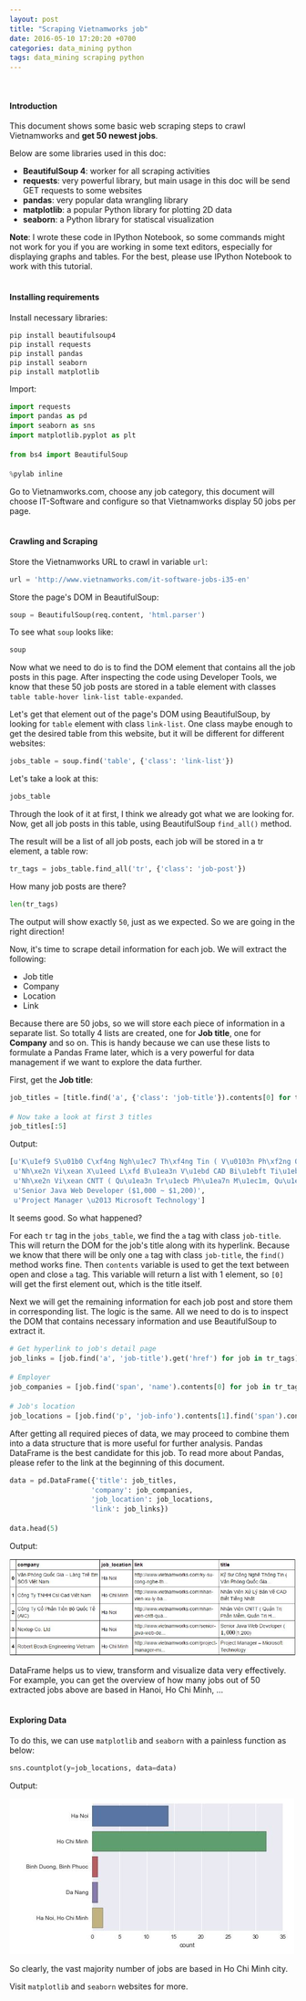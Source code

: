 ```yaml
---
layout: post
title: "Scraping Vietnamworks job"
date: 2016-05-10 17:20:20 +0700
categories: data_mining python
tags: data_mining scraping python
---
```

<br>

#### Introduction

This document shows some basic web scraping steps to crawl Vietnamworks and **get 50 newest jobs**.

Below are some libraries used in this doc:

+ **BeautifulSoup 4**: worker for all scraping activities
+ **requests**: very powerful library, but main usage in this doc will be send GET requests to some websites
+ **pandas**: very popular data wrangling library
+ **matplotlib**: a popular Python library for plotting 2D data
+ **seaborn**: a Python library for statiscal visualization

**Note**: I wrote these code in IPython Notebook, so some commands might not work for you if you are working in some text editors, especially for displaying graphs and tables. For the best, please use IPython Notebook to work with this tutorial.
<br><br>

#### Installing requirements

Install necessary libraries:

```
pip install beautifulsoup4
pip install requests
pip install pandas
pip install seaborn
pip install matplotlib
```

Import: 

```python
import requests
import pandas as pd
import seaborn as sns
import matplotlib.pyplot as plt

from bs4 import BeautifulSoup

%pylab inline
```

Go to Vietnamworks.com, choose any job category, this document will choose IT-Software and configure so that Vietnamworks display 50 jobs per page.
<br><br>

#### Crawling and Scraping 

Store the Vietnamworks URL to crawl in variable `url`:

```python
url = 'http://www.vietnamworks.com/it-software-jobs-i35-en'
```

Store the page's DOM in BeautifulSoup:

```python
soup = BeautifulSoup(req.content, 'html.parser')
```

To see what `soup` looks like:

```python
soup
```

Now what we need to do is to find the DOM element that contains all the job posts in this page. After inspecting the code using Developer Tools, we know that these 50 job posts are stored in a table element with classes `table table-hover link-list table-expanded`.

Let's get that element out of the page's DOM using BeautifulSoup, by looking for `table` element with class `link-list`. One class maybe enough to get the desired table from this website, but it will be different for different websites:

```python
jobs_table = soup.find('table', {'class': 'link-list'})
```

Let's take a look at this:

```python
jobs_table
```

Through the look of it at first, I think we already got what we are looking for. Now, get all job posts in this table, using BeautifulSoup `find_all()` method.

The result will be a list of all job posts, each job will be stored in a tr element, a table row:

```python
tr_tags = jobs_table.find_all('tr', {'class': 'job-post'})
```

How many job posts are there?

```python
len(tr_tags)
```

The output will show exactly `50`, just as we expected. So we are going in the right direction!

Now, it's time to scrape detail information for each job. We will extract the following:

+ Job title
+ Company
+ Location
+ Link

Because there are 50 jobs, so we will store each piece of information in a separate list. So totally 4 lists are created, one for **Job title**, one for **Company** and so on. This is handy because we can use these lists to formulate a Pandas Frame later, which is a very powerful for data management if we want to explore the data further.

First, get the **Job title**:

```python
job_titles = [title.find('a', {'class': 'job-title'}).contents[0] for title in tr_tags]

# Now take a look at first 3 titles
job_titles[:5]
```

Output: 

```python
[u'K\u1ef9 S\u01b0 C\xf4ng Ngh\u1ec7 Th\xf4ng Tin ( V\u0103n Ph\xf2ng Qu\u1ed1c Gia L\xe0ng Tr\u1ebb EM SOS Vi\u1ec7t Nam )',
 u'Nh\xe2n Vi\xean X\u1eed L\xfd B\u1ea3n V\u1ebd CAD Bi\u1ebft Ti\u1ebfng Nh\u1eadt',
 u'Nh\xe2n Vi\xean CNTT ( Qu\u1ea3n Tr\u1ecb Ph\u1ea7n M\u1ec1m, Qu\u1ea3n Tr\u1ecb H\u1ea1 T\u1ea7ng )',
 u'Senior Java Web Developer ($1,000 ~ $1,200)',
 u'Project Manager \u2013 Microsoft Technology']
```

It seems good. So what happened?

For each `tr` tag in the `jobs_table`, we find the `a` tag with class `job-title`. This will return the DOM for the job's title along with its hyperlink. Because we know that there will be only one `a` tag with class `job-title`, the `find()` method works fine. Then `contents` variable is used to get the text between open and close `a` tag. This variable will return a list with 1 element, so `[0]` will get the first element out, which is the title itself.

Next we will get the remaining information for each job post and store them in corresponding list. The logic is the same. All we need to do is to inspect the DOM that contains necessary information and use BeautifulSoup to extract it.

```python
# Get hyperlink to job's detail page
job_links = [job.find('a', 'job-title').get('href') for job in tr_tags]

# Employer
job_companies = [job.find('span', 'name').contents[0] for job in tr_tags]

# Job's location
job_locations = [job.find('p', 'job-info').contents[1].find('span').contents[0] for job in tr_tags]
```

After getting all required pieces of data, we may proceed to combine them into a data structure that is more useful for further analysis. Pandas DataFrame is the best candidate for this job. To read more about Pandas, please refer to the link at the beginning of this document.

```python
data = pd.DataFrame({'title': job_titles, 
                    'company': job_companies,
                    'job_location': job_locations, 
                    'link': job_links})

data.head(5)
```

Output:

![output for first 5 jobs](https://github.com/hoanvu/hoanvu.github.io/blob/master/images/posts/table1.JPG)

DataFrame helps us to view, transform and visualize data very effectively. For example, you can get the overview of how many jobs out of 50 extracted jobs above are based in Hanoi, Ho Chi Minh, ...
<br><br>

#### Exploring Data
To do this, we can use `matplotlib` and `seaborn` with a painless function as below:

```python
sns.countplot(y=job_locations, data=data)
```

Output: 

![exploring job data](https://github.com/hoanvu/hoanvu.github.io/blob/master/images/posts/eda1.JPG)

So clearly, the vast majority number of jobs are based in Ho Chi Minh city.

Visit `matplotlib` and `seaborn` websites for more.